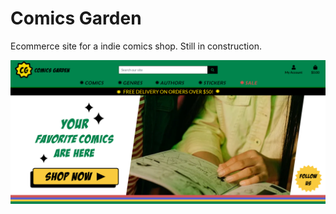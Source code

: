 # Comics Garden

Ecommerce site for a indie comics shop. Still in construction.

![screenshot](media/docs/mockup.png)